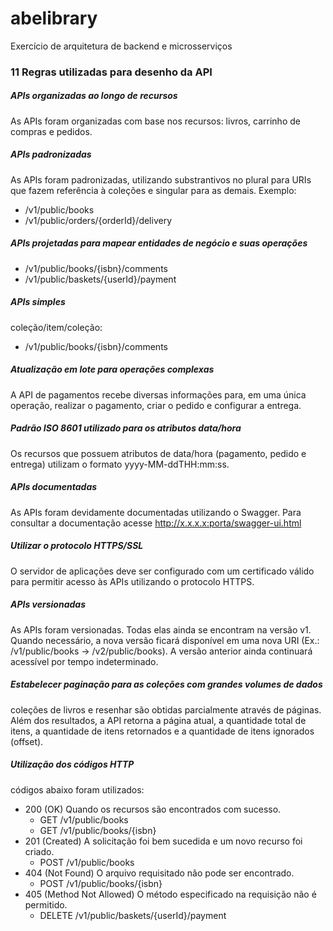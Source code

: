 # abelibrary
Exercício de arquitetura de backend e microsserviços

### 11 Regras utilizadas para desenho da API
##### APIs organizadas ao longo de recursos
As APIs foram organizadas com base nos recursos: livros, carrinho de compras e pedidos.
##### APIs padronizadas
As APIs foram padronizadas, utilizando substrantivos no plural para URIs que fazem referência à coleções e singular para as demais. Exemplo:
- /v1/public/books
- /v1/public/orders/{orderId}/delivery
##### APIs projetadas para mapear entidades de negócio e suas operações
- /v1/public/books/{isbn}/comments
- /v1/public/baskets/{userId}/payment
##### APIs simples
coleção/item/coleção: 
- /v1/public/books/{isbn}/comments
##### Atualização em lote para operações complexas
A API de pagamentos recebe diversas informações para, em uma única operação, realizar o pagamento, criar o pedido e configurar a entrega.
##### Padrão ISO 8601 utilizado para os atributos data/hora
Os recursos que possuem atributos de data/hora (pagamento, pedido e entrega) utilizam o formato yyyy-MM-ddTHH:mm:ss.
##### APIs documentadas
As APIs foram devidamente documentadas utilizando o Swagger. Para consultar a documentação acesse http://x.x.x.x:porta/swagger-ui.html
##### Utilizar o protocolo HTTPS/SSL
O servidor de aplicações deve ser configurado com um certificado válido para permitir acesso às APIs utilizando o protocolo HTTPS.
##### APIs versionadas
As APIs foram versionadas. Todas elas ainda se encontram na versão v1. Quando necessário, a nova versão ficará disponível em uma nova URI (Ex.: /v1/public/books -> /v2/public/books). A versão anterior ainda continuará acessível por tempo indeterminado.
##### Estabelecer paginação para as coleções com grandes volumes de dados
 coleções de livros e resenhar são obtidas parcialmente através de páginas. Além dos resultados, a API retorna a página atual, a quantidade total de itens, a quantidade de itens retornados e a quantidade de itens ignorados (offset).
##### Utilização dos códigos HTTP
 códigos abaixo foram utilizados:
- 200 (OK) Quando os recursos são encontrados com sucesso.
  - GET /v1/public/books
  - GET /v1/public/books/{isbn}
- 201 (Created) A solicitação foi bem sucedida e um novo recurso foi criado.
  - POST /v1/public/books
- 404 (Not Found) O arquivo requisitado não pode ser encontrado.
  - POST /v1/public/books/{isbn}
- 405 (Method Not Allowed) O método especificado na requisição não é permitido.
  - DELETE /v1/public/baskets/{userId}/payment
